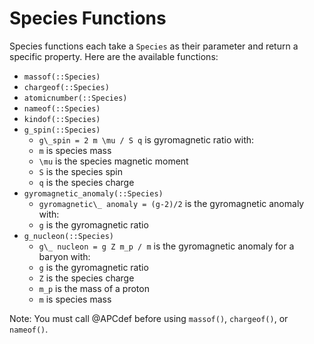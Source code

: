 # Species Functions

Species functions each take a `Species` as their parameter and return a specific property. Here are the available functions:

- `massof(::Species)`
- `chargeof(::Species)`
- `atomicnumber(::Species)`
- `nameof(::Species)`
- `kindof(::Species)`
- `g_spin(::Species)`
    - ``g\_spin = 2 m \mu / S q`` is gyromagnetic ratio with:
    - ``m`` is species mass
    - ``\mu`` is the species magnetic moment
    - ``S`` is the species spin
    - ``q`` is the species charge
- `gyromagnetic_anomaly(::Species)`
    - ``gyromagnetic\_ anomaly = (g-2)/2`` is the gyromagnetic anomaly with:
    - ``g`` is the gyromagnetic ratio
- `g_nucleon(::Species)`
    - ``g\_ nucleon = g Z m_p / m`` is the gyromagnetic anomaly for a baryon with:
    - ``g`` is the gyromagnetic ratio
    - ``Z`` is the species charge
    - ``m_p`` is the mass of a proton
    - ``m`` is species mass

Note: You must call @APCdef before using `massof()`, `chargeof()`, or `nameof()`.
